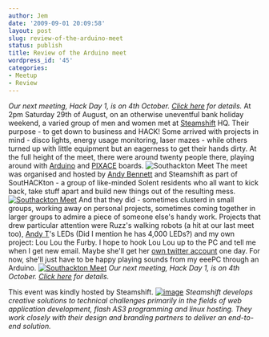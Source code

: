 ```yaml
---
author: Jem
date: '2009-09-01 20:09:58'
layout: post
slug: review-of-the-arduino-meet
status: publish
title: Review of the Arduino meet
wordpress_id: '45'
categories:
- Meetup
- Review
---
```


*Our next meeting, Hack Day 1, is on 4th October. [Click
here](http://www.southackton.org.uk/2009/09/hack-day-1-meetup/ "Hack Day 1")
for details.* At 2pm Saturday 29th of August, on an otherwise uneventful
bank holiday weekend, a varied group of men and women met at
[Steamshift](http://steamshift.net/) HQ. Their purpose - to get down to
business and HACK! Some arrived with projects in mind - disco lights,
energy usage monitoring, laser mazes - while others turned up with
little equipment but an eagerness to get their hands dirty. At the full
height of the meet, there were around twenty people there, playing
around with [Arduino](http://www.arduino.cc/) and
[PIXACE](http://www.rev-ed.co.uk/picaxe/) boards. ![Southackton
Meet](http://theuncommon.co.uk/hackspace/wp-content/uploads/2009/09/sothackton2.jpg)
The meet was organised and hosted by [Andy
Bennett](http://twitter.com/steamshift "@steamshift") and Steamshift as
part of SoutHACKton - a group of like-minded Solent residents who all
want to kick back, take stuff apart and build new things out of the
resulting mess. [![Southackton
Meet](http://theuncommon.co.uk/hackspace/wp-content/uploads/2009/09/sothackton3.jpg)](http://farm4.static.flickr.com/3660/3874748845_6c40e25cef_m.jpg)
And that they did - sometimes clusterd in small groups, working away on
personal projects, sometimes coming together in larger groups to admire
a piece of someone else's handy work. Projects that drew particular
attention were Ruzz's walking robots (a hit at our last meet too), [Andy
T](http://twitter.com/fraz3alpha "@fraz3alpha")'s LEDs (Did I mention he
has 4,000 LEDs?) and my own project: Lou Lou the Furby. I hope to hook
Lou Lou up to the PC and tell me when I get new email. Maybe she'll get
her [own twitter account](http://twitter.com/Bubblino "Bubblino") one
day. For now, she'll just have to be happy playing sounds from my eeePC
through an Arduino. [![Southackton
Meet](http://theuncommon.co.uk/hackspace/wp-content/uploads/2009/09/sothackton1.jpg)](http://www.flickr.com/photos/42005974@N02/3874748871/)
*Our next meeting, Hack Day 1, is on 4th October. [Click
here](../2009/09/hack-day-1-meetup/ "Hack Day 1") for details.*

This event was kindly hosted by Steamshift.
[![image](http://theuncommon.co.uk/hackspace/wp-content/uploads/2009/07/steamshift.png)](http://steamshift.net/)
*Steamshift develops creative solutions to technical challenges
primarily in the fields of web application development, flash AS3
programming and linux hosting. They work closely with their design and
branding partners to deliver an end-to-end solution.*
